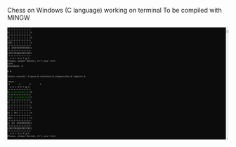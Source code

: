 Chess on Windows (C language) working on terminal
To be compiled with MINGW

![image](https://github.com/DanielDobinski/ChessC/blob/main/game_play/game1.PNG)
